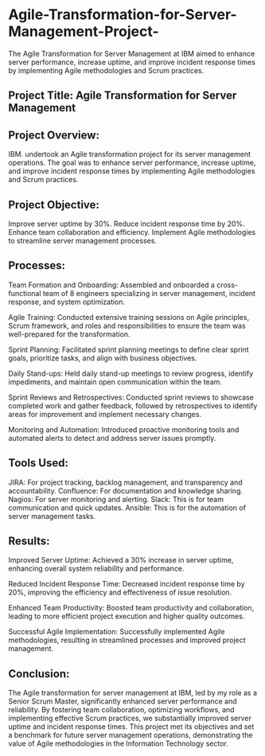 # Agile-Transformation-for-Server-Management-Project-
The Agile Transformation for Server Management at IBM aimed to enhance server performance, increase uptime, and improve incident response times by implementing Agile methodologies and Scrum practices. 

## Project Title: Agile Transformation for Server Management

## Project Overview:
IBM. undertook an Agile transformation project for its server management operations. The goal was to enhance server performance, increase uptime, and improve incident response times by implementing Agile methodologies and Scrum practices.

## Project Objective:
Improve server uptime by 30%.
Reduce incident response time by 20%.
Enhance team collaboration and efficiency.
Implement Agile methodologies to streamline server management processes.

## Processes:
Team Formation and Onboarding: Assembled and onboarded a cross-functional team of 8 engineers specializing in server management, incident response, and system optimization.

Agile Training: Conducted extensive training sessions on Agile principles, Scrum framework, and roles and responsibilities to ensure the team was well-prepared for the transformation.

Sprint Planning: Facilitated sprint planning meetings to define clear sprint goals, prioritize tasks, and align with business objectives.

Daily Stand-ups: Held daily stand-up meetings to review progress, identify impediments, and maintain open communication within the team.

Sprint Reviews and Retrospectives: Conducted sprint reviews to showcase completed work and gather feedback, followed by retrospectives to identify areas for improvement and implement necessary changes.

Monitoring and Automation: Introduced proactive monitoring tools and automated alerts to detect and address server issues promptly.

## Tools Used:
JIRA: For project tracking, backlog management, and transparency and accountability.
Confluence: For documentation and knowledge sharing.
Nagios: For server monitoring and alerting.
Slack: This is for team communication and quick updates.
Ansible: This is for the automation of server management tasks.

## Results:
Improved Server Uptime: Achieved a 30% increase in server uptime, enhancing overall system reliability and performance.

Reduced Incident Response Time: Decreased incident response time by 20%, improving the efficiency and effectiveness of issue resolution.

Enhanced Team Productivity: Boosted team productivity and collaboration, leading to more efficient project execution and higher quality outcomes.

Successful Agile Implementation: Successfully implemented Agile methodologies, resulting in streamlined processes and improved project management.

## Conclusion:
The Agile transformation for server management at IBM, led by my role as a Senior Scrum Master, significantly enhanced server performance and reliability. By fostering team collaboration, optimizing workflows, and implementing effective Scrum practices, we substantially improved server uptime and incident response times. This project met its objectives and set a benchmark for future server management operations, demonstrating the value of Agile methodologies in the Information Technology sector.
